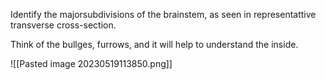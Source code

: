 Identify the majorsubdivisions of the brainstem, as seen in representattive transverse cross-section.

Think of the bullges, furrows, and it will help to understand the inside.

![[Pasted image 20230519113850.png]]
